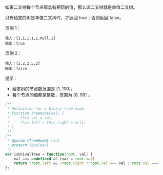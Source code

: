 如果二叉树每个节点都具有相同的值，那么该二叉树就是单值二叉树。

只有给定的树是单值二叉树时，才返回 true；否则返回 false。

示例 1：

```text
输入：[1,1,1,1,1,null,1]
输出：true
```

示例 2：

```text
输入：[2,2,2,5,2]
输出：false
```

提示：

- 给定树的节点数范围是 [1, 100]。
- 每个节点的值都是整数，范围为 [0, 99] 。

```javascript
/**
 * Definition for a binary tree node.
 * function TreeNode(val) {
 *     this.val = val;
 *     this.left = this.right = null;
 * }
 */
/**
 * @param {TreeNode} root
 * @return {boolean}
 */
var isUnivalTree = function(root, val) {
    val === undefined && (val = root.val)
    return !root.left && !root.right ? root.val === val : root.val === val && (root.left ? isUnivalTree(root.left, val) : true) && (root.right ? isUnivalTree(root.right, val) : true)
};
```
